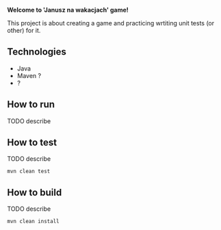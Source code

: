 **Welcome to 'Janusz na wakacjach' game!** 

This project is about creating a game and practicing wrtiting unit tests (or other) for it. 

## Technologies 

 * Java 
 * Maven ? 
 * ? 

## How to run

TODO describe


## How to test 

TODO describe

    mvn clean test
    
## How to build 

TODO describe

    mvn clean install
